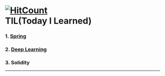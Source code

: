 [![HitCount](http://hits.dwyl.io/jeeu-dev/TIL.svg)](http://hits.dwyl.io/jeeu-dev/TIL)<br>
TIL(Today I Learned)
====================

### 1. [Spring](/Spring)
### 2. [Deep Learning](/Deeplearning)
### 3. Solidity
-------
